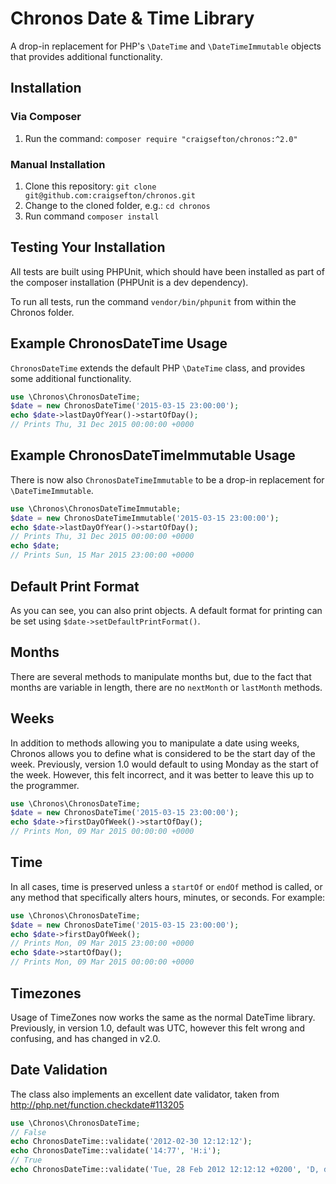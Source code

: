 # Chronos Date & Time Library

A drop-in replacement for PHP's `\DateTime` and `\DateTimeImmutable` objects that provides additional functionality.

## Installation
### Via Composer
1. Run the command: ```composer require "craigsefton/chronos:^2.0"```

### Manual Installation
1. Clone this repository: ```git clone git@github.com:craigsefton/chronos.git```
2. Change to the cloned folder, e.g.: ```cd chronos```
3. Run command ```composer install``` 

## Testing Your Installation
All tests are built using PHPUnit, which should have been installed as part of
the composer installation (PHPUnit is a dev dependency).

To run all tests, run the command ```vendor/bin/phpunit``` from within the
Chronos folder.

## Example ChronosDateTime Usage
`ChronosDateTime` extends the default PHP `\DateTime` class, and provides some additional
functionality.

```php
use \Chronos\ChronosDateTime;
$date = new ChronosDateTime('2015-03-15 23:00:00');
echo $date->lastDayOfYear()->startOfDay();
// Prints Thu, 31 Dec 2015 00:00:00 +0000
```
## Example ChronosDateTimeImmutable Usage

There is now also `ChronosDateTimeImmutable` to be a drop-in replacement for `\DateTimeImmutable`.

```php
use \Chronos\ChronosDateTimeImmutable;
$date = new ChronosDateTimeImmutable('2015-03-15 23:00:00');
echo $date->lastDayOfYear()->startOfDay();
// Prints Thu, 31 Dec 2015 00:00:00 +0000
echo $date;
// Prints Sun, 15 Mar 2015 23:00:00 +0000
```

## Default Print Format

As you can see, you can also print objects. A default format for printing can be set using
`$date->setDefaultPrintFormat()`.

## Months

There are several methods to manipulate months but, due to the fact that months are variable in length, there are no
`nextMonth` or `lastMonth` methods.

## Weeks
In addition to methods allowing you to manipulate a date using weeks, Chronos allows you to define what is considered to
be the start day of the week. Previously, version 1.0 would default to using Monday as the start of the week. However,
this felt incorrect, and it was better to leave this up to the programmer.

```php
use \Chronos\ChronosDateTime;
$date = new ChronosDateTime('2015-03-15 23:00:00');
echo $date->firstDayOfWeek()->startOfDay();
// Prints Mon, 09 Mar 2015 00:00:00 +0000
```

## Time

In all cases, time is preserved unless a `startOf` or `endOf` method is called, or any  method that specifically alters
hours, minutes, or seconds. For example:

```php
use \Chronos\ChronosDateTime;
$date = new ChronosDateTime('2015-03-15 23:00:00');
echo $date->firstDayOfWeek();
// Prints Mon, 09 Mar 2015 23:00:00 +0000
echo $date->startOfDay();
// Prints Mon, 09 Mar 2015 00:00:00 +0000
```

## Timezones
Usage of TimeZones now works the same as the normal DateTime library. Previously, in version 1.0, default was UTC,
however this felt wrong and confusing, and has changed in v2.0.

## Date Validation
The class also implements an excellent date validator, taken from
http://php.net/function.checkdate#113205

```php
use \Chronos\ChronosDateTime;
// False
echo ChronosDateTime::validate('2012-02-30 12:12:12');
echo ChronosDateTime::validate('14:77', 'H:i');
// True
echo ChronosDateTime::validate('Tue, 28 Feb 2012 12:12:12 +0200', 'D, d M Y H:i:s O');
```
